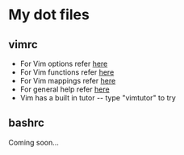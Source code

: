 My dot files
===========================================================

vimrc
-----------------------------------------------------------
* For Vim options refer [here](http://vimdoc.sourceforge.net/htmldoc/options.html)
* For Vim functions refer [here](http://vim.wikia.com/wiki/Write_your_own_Vim_function)
* For Vim mappings refer [here](http://vimdoc.sourceforge.net/htmldoc/map.html)
* For general help refer [here](http://vimdoc.sourceforge.net/htmldoc/)
* Vim has a built in tutor -- type "vimtutor" to try


bashrc
-----------------------------------------------------------
Coming soon...
